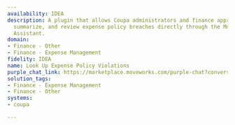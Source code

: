 ```yaml
---
availability: IDEA
description: A plugin that allows Coupa administrators and finance approvers to identify,
  summarize, and review expense policy breaches directly through the Moveworks AI
  Assistant.
domain:
- Finance - Other
- Finance - Expense Management
fidelity: IDEA
name: Look Up Expense Policy Violations
purple_chat_link: https://marketplace.moveworks.com/purple-chat?conversation=%7B%22messages%22%3A%5B%7B%22role%22%3A%22user%22%2C%22parts%22%3A%5B%7B%22richText%22%3A%22list+expense+policy+violations%22%7D%5D%7D%2C%7B%22role%22%3A%22assistant%22%2C%22parts%22%3A%5B%7B%22reasoningSteps%22%3A%5B%7B%22status%22%3A%22pending%22%2C%22richText%22%3A%22Validating+user+permissions+for+%3Cb+xmlns%3D%5C%22http%3A%2F%2Fwww.w3.org%2F1999%2Fxhtml%5C%22%3ECoupa%3C%2Fb%3E...%22%7D%2C%7B%22status%22%3A%22success%22%2C%22richText%22%3A%22User+has+required+%27finance+approver%27+role+in+%3Cb+xmlns%3D%5C%22http%3A%2F%2Fwww.w3.org%2F1999%2Fxhtml%5C%22%3ECoupa%3C%2Fb%3E.+Proceeding+with+data+collection.%22%7D%2C%7B%22status%22%3A%22pending%22%2C%22richText%22%3A%22Searching+%3Cb+xmlns%3D%5C%22http%3A%2F%2Fwww.w3.org%2F1999%2Fxhtml%5C%22%3ECoupa%3C%2Fb%3E+for+available+policy+types...%22%7D%2C%7B%22status%22%3A%22success%22%2C%22richText%22%3A%22Found+3+policy+types.%22%7D%5D%7D%2C%7B%22richText%22%3A%22%3Cp+xmlns%3D%5C%22http%3A%2F%2Fwww.w3.org%2F1999%2Fxhtml%5C%22%3EI+can+help+you+with+that.+To+narrow+down+the+results%2C+please+tell+me+the+%3Cb%3Etime+period%3C%2Fb%3E%2C+%3Cb%3Epolicy+type%3C%2Fb%3E%2C+and+%3Cb%3Edepartment+name%3C%2Fb%3E+you%27re+interested+in.%3C%2Fp%3E%3Cp+xmlns%3D%5C%22http%3A%2F%2Fwww.w3.org%2F1999%2Fxhtml%5C%22%3EFor+the+%3Cb%3Etime+period%3C%2Fb%3E%2C+you+can+say+%27last+month%27%2C+%27this+quarter%27%2C+or+%27specific+dates%27.%3C%2Fp%3E%3Cp+xmlns%3D%5C%22http%3A%2F%2Fwww.w3.org%2F1999%2Fxhtml%5C%22%3EFor+the+%3Cb%3Epolicy+type%3C%2Fb%3E%2C+please+choose+from%3A%3C%2Fp%3E%3Col+xmlns%3D%5C%22http%3A%2F%2Fwww.w3.org%2F1999%2Fxhtml%5C%22%3E%3Cli%3EDuplicate+Receipt%3C%2Fli%3E%3Cli%3EOver-Limit+Expense%3C%2Fli%3E%3Cli%3EMissing+Receipt%3C%2Fli%3E%3C%2Fol%3E%3Cp+xmlns%3D%5C%22http%3A%2F%2Fwww.w3.org%2F1999%2Fxhtml%5C%22%3EFor+the+%3Cb%3Edepartment+name%3C%2Fb%3E%2C+you+can+type+a+full+or+partial+name+%28e.g.%2C+%27Marketing%27%29.%3C%2Fp%3E%22%7D%5D%7D%2C%7B%22role%22%3A%22user%22%2C%22parts%22%3A%5B%7B%22richText%22%3A%22Show+me+for+last+month%2C+policy+type+Duplicate+Receipt%2C+and+department+Marketing.%22%7D%5D%7D%2C%7B%22role%22%3A%22assistant%22%2C%22parts%22%3A%5B%7B%22reasoningSteps%22%3A%5B%7B%22status%22%3A%22success%22%2C%22richText%22%3A%22Interpreting+%27last+month%27+as+the+period+from+the+1st+of+the+previous+month+to+the+last+day+of+the+previous+month.%22%7D%2C%7B%22status%22%3A%22success%22%2C%22richText%22%3A%22Identified+%27Duplicate+Receipt%27+as+the+selected+policy+type.%22%7D%2C%7B%22status%22%3A%22pending%22%2C%22richText%22%3A%22Searching+%3Cb+xmlns%3D%5C%22http%3A%2F%2Fwww.w3.org%2F1999%2Fxhtml%5C%22%3ECoupa%3C%2Fb%3E+for+departments+matching+%27Marketing%27...%22%7D%2C%7B%22status%22%3A%22success%22%2C%22richText%22%3A%22Found+multiple+departments+matching+%27Marketing%27.%22%7D%5D%7D%2C%7B%22richText%22%3A%22%3Cp%3EMultiple+departments+found+for+%27Marketing%27.+Please+select+one%3A%3C%2Fp%3E%3Col%3E%3Cli%3E%3Cp%3EMarketing+-+US%3C%2Fp%3E%3C%2Fli%3E%3Cli%3E%3Cp%3EMarketing+-+EMEA%3C%2Fp%3E%3C%2Fli%3E%3Cli%3E%3Cp%3EMarketing+-+APAC%3C%2Fp%3E%3C%2Fli%3E%3C%2Fol%3E%22%7D%5D%7D%2C%7B%22role%22%3A%22user%22%2C%22parts%22%3A%5B%7B%22richText%22%3A%22Marketing+-+US%22%7D%5D%7D%2C%7B%22role%22%3A%22assistant%22%2C%22parts%22%3A%5B%7B%22reasoningSteps%22%3A%5B%7B%22status%22%3A%22success%22%2C%22richText%22%3A%22Confirmed+%27Marketing+-+US%27+as+the+selected+department.%22%7D%2C%7B%22status%22%3A%22pending%22%2C%22richText%22%3A%22Retrieving+expense+reports+with+%27Duplicate+Receipt%27+violations+for+the+%27Marketing+-+US%27+department+in+%3Cb+xmlns%3D%5C%22http%3A%2F%2Fwww.w3.org%2F1999%2Fxhtml%5C%22%3ECoupa%3C%2Fb%3E+for+the+last+month...%22%7D%2C%7B%22status%22%3A%22success%22%2C%22richText%22%3A%22Successfully+retrieved+7+expense+policy+violations+for+the+Marketing+-+US+department+last+month.%22%7D%5D%7D%2C%7B%22richText%22%3A%22%3Cp+xmlns%3D%5C%22http%3A%2F%2Fwww.w3.org%2F1999%2Fxhtml%5C%22%3EOkay%2C+I%27ve+confirmed+you+want+to+see+%3Cb%3EDuplicate+Receipt%3C%2Fb%3E+violations+for+the+%3Cb%3EMarketing+-+US%3C%2Fb%3E+department+from+last+month+%28January+1+-+January+31%2C+2024%29.%3C%2Fp%3E%3Cp+xmlns%3D%5C%22http%3A%2F%2Fwww.w3.org%2F1999%2Fxhtml%5C%22%3EHere%27s+a+summary+of+the+violations%3A%3C%2Fp%3E%3Cul+xmlns%3D%5C%22http%3A%2F%2Fwww.w3.org%2F1999%2Fxhtml%5C%22%3E%3Cli%3E%3Cb%3ETotal+Violations+Found%3C%2Fb%3E%3A+7%3C%2Fli%3E%3Cli%3E%3Cb%3EEmployees+with+Violations%3C%2Fb%3E%3A+3%3C%2Fli%3E%3Cli%3E%3Cb%3ETotal+Amount+Flagged%3C%2Fb%3E%3A+%24525.00%3C%2Fli%3E%3C%2Ful%3E%22%7D%2C%7B%22richText%22%3A%22%3Cp+xmlns%3D%5C%22http%3A%2F%2Fwww.w3.org%2F1999%2Fxhtml%5C%22%3EBelow+are+some+of+the+recent+violations%3A%3C%2Fp%3E%22%7D%2C%7B%22citations%22%3A%5B%7B%22connectorName%22%3A%22coupa%22%2C%22citationTitle%22%3A%22Expense+Report+ER-2024-00123+%28Duplicate+Receipt%29%22%7D%2C%7B%22connectorName%22%3A%22coupa%22%2C%22citationTitle%22%3A%22Expense+Report+ER-2024-00130+%28Duplicate+Receipt%29%22%7D%2C%7B%22connectorName%22%3A%22coupa%22%2C%22citationTitle%22%3A%22Expense+Report+ER-2024-00142+%28Duplicate+Receipt%29%22%7D%5D%7D%2C%7B%22richText%22%3A%22%3Cp+xmlns%3D%5C%22http%3A%2F%2Fwww.w3.org%2F1999%2Fxhtml%5C%22%3EWould+you+like+to+see+a+detailed+list%2C+or+filter+further+by+employee%3F%3C%2Fp%3E%22%7D%5D%7D%5D%7D
solution_tags:
- Finance - Expense Management
- Finance - Other
systems:
- coupa

---
```

